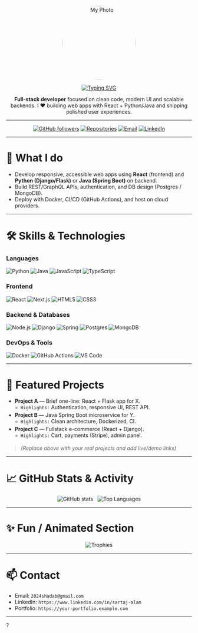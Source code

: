 <p align="center">
  <img src="assets/me.jpg" alt="My Photo" width="200" style="border-radius: 50%;" />
</p>

<!-- ====== Header / Animated typing ====== -->
<p align="center">
  <a href="https://github.com/your-username" target="_blank">
    <img src="https://readme-typing-svg.herokuapp.com?font=Fira+Code&size=26&duration=3000&pause=1000&color=2F80ED&background=ffffff00&lines=Hi+there!+👋;I'm+Sartaj+Alam+—+Full-Stack+Developer;Python+|+Java+|+React+|+Node+JS" alt="Typing SVG" />
  </a>
</p>

<p align="center">
  <!-- Quick intro -->
  <strong>Full-stack developer</strong> focused on clean code, modern UI and scalable backends. I ❤️ building web apps with React + Python/Java and shipping polished user experiences.
</p>

---

<!-- ====== Social / contact badges ====== -->
<p align="center">
  <a href="https://github.com/your-username"><img alt="GitHub followers" src="https://img.shields.io/github/followers/your-username?label=Follow&style=social" /></a>
  <a href="https://github.com/your-username?tab=repositories"><img alt="Repositories" src="https://img.shields.io/badge/Repos-__-blue?style=flat" /></a>
  <a href="mailto:your.email@example.com"><img alt="Email" src="https://img.shields.io/badge/Email-your.email%40example.com-green?style=flat" /></a>
  <a href="https://www.linkedin.com/in/your-linkedin"><img alt="LinkedIn" src="https://img.shields.io/badge/LinkedIn-Connect-blue?style=flat" /></a>
</p>

---

# 🔭 What I do
- Develop responsive, accessible web apps using **React** (frontend) and **Python (Django/Flask)** or **Java (Spring Boot)** on backend.
- Build REST/GraphQL APIs, authentication, and DB design (Postgres / MongoDB).
- Deploy with Docker, CI/CD (GitHub Actions), and host on cloud providers.

---

# 🛠️ Skills & Technologies

### Languages
![Python](https://img.shields.io/badge/-Python-333?style=flat&logo=python) 
![Java](https://img.shields.io/badge/-Java-333?style=flat&logo=java) 
![JavaScript](https://img.shields.io/badge/-JavaScript-333?style=flat&logo=javascript) 
![TypeScript](https://img.shields.io/badge/-TypeScript-333?style=flat&logo=typescript)

### Frontend
![React](https://img.shields.io/badge/-React-333?style=flat&logo=react) 
![Next.js](https://img.shields.io/badge/-Next.js-333?style=flat&logo=next.js) 
![HTML5](https://img.shields.io/badge/-HTML5-333?style=flat&logo=html5) 
![CSS3](https://img.shields.io/badge/-CSS3-333?style=flat&logo=css3)

### Backend & Databases
![Node.js](https://img.shields.io/badge/-Node.js-333?style=flat&logo=node.js) 
![Django](https://img.shields.io/badge/-Django-333?style=flat&logo=django) 
![Spring](https://img.shields.io/badge/-Spring-333?style=flat&logo=spring) 
![Postgres](https://img.shields.io/badge/-Postgres-333?style=flat&logo=postgresql) 
![MongoDB](https://img.shields.io/badge/-MongoDB-333?style=flat&logo=mongodb)

### DevOps & Tools
![Docker](https://img.shields.io/badge/-Docker-333?style=flat&logo=docker) 
![GitHub Actions](https://img.shields.io/badge/-GitHub_Actions-333?style=flat&logo=githubactions) 
![VS Code](https://img.shields.io/badge/-VS%20Code-333?style=flat&logo=visualstudiocode)

---

# 🚀 Featured Projects
- **Project A** — Brief one-line: React + Flask app for X.  
  `⭐ Highlights:` Authentication, responsive UI, REST API.
- **Project B** — Java Spring Boot microservice for Y.  
  `⭐ Highlights:` Clean architecture, Dockerized, CI.
- **Project C** — Fullstack e-commerce (React + Django).  
  `⭐ Highlights:` Cart, payments (Stripe), admin panel.

> _(Replace above with your real projects and add live/demo links)_

---

# 📈 GitHub Stats & Activity
<p align="center">
  <img src="https://github-readme-stats.vercel.app/api?username=sartaj2003&show_icons=true&theme=radical" alt="GitHub stats" />
  &nbsp;
  <img src="https://github-readme-stats.vercel.app/api/top-langs/?username=sartaj2003&layout=compact&theme=radical" alt="Top Languages" />
</p>

---

# ✨ Fun / Animated Section
<p align="center">
  <img src="https://github-profile-trophy.vercel.app/?username=sartaj2003&theme=gruvbox" alt="Trophies" />
</p>

---

# 📫 Contact
- Email: `2024shadab@gmail.com`  
- LinkedIn: `https://www.linkedin.com/in/sartaj-alam`  
- Portfolio: `https://your-portfolio.example.com`

---

?
